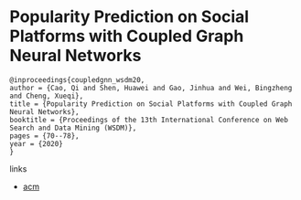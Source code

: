 # Popularity Prediction on Social Platforms with Coupled Graph Neural Networks

```
@inproceedings{coupledgnn_wsdm20,
author = {Cao, Qi and Shen, Huawei and Gao, Jinhua and Wei, Bingzheng and Cheng, Xueqi},
title = {Popularity Prediction on Social Platforms with Coupled Graph Neural Networks},
booktitle = {Proceedings of the 13th International Conference on Web Search and Data Mining (WSDM)},
pages = {70--78},
year = {2020}
}
```

links
- [acm](https://dl.acm.org/doi/abs/10.1145/3336191.3371834)
